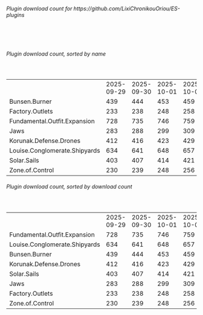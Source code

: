 <h6>Plugin download count for https://github.com/LixiChronikouOriou/ES-plugins</h6><br>
<br>
<h6>Plugin download count, sorted by name</h6><sub><sup><br>
<table>
	<tr>
		<td></td>
		<td>2025-09-29</td>
		<td>2025-09-30</td>
		<td>2025-10-01</td>
		<td>2025-10-02</td>
		<td>2025-10-03</td>
		<td>2025-10-04</td>
		<td>2025-10-05</td>
		<td>today +</td>
	</tr>
	<tr>
		<td>Bunsen.Burner</td>
		<td>439</td>
		<td>444</td>
		<td>453</td>
		<td>459</td>
		<td>463</td>
		<td>469</td>
		<td>471</td>
		<td>+ 2</td>
	</tr>
	<tr>
		<td>Factory.Outlets</td>
		<td>233</td>
		<td>238</td>
		<td>248</td>
		<td>258</td>
		<td>264</td>
		<td>269</td>
		<td>271</td>
		<td>+ 2</td>
	</tr>
	<tr>
		<td>Fundamental.Outfit.Expansion</td>
		<td>728</td>
		<td>735</td>
		<td>746</td>
		<td>759</td>
		<td>767</td>
		<td>772</td>
		<td>779</td>
		<td>+ 7</td>
	</tr>
	<tr>
		<td>Jaws</td>
		<td>283</td>
		<td>288</td>
		<td>299</td>
		<td>309</td>
		<td>317</td>
		<td>321</td>
		<td>323</td>
		<td>+ 2</td>
	</tr>
	<tr>
		<td>Korunak.Defense.Drones</td>
		<td>412</td>
		<td>416</td>
		<td>423</td>
		<td>429</td>
		<td>433</td>
		<td>438</td>
		<td>440</td>
		<td>+ 2</td>
	</tr>
	<tr>
		<td>Louise.Conglomerate.Shipyards</td>
		<td>634</td>
		<td>641</td>
		<td>648</td>
		<td>657</td>
		<td>661</td>
		<td>669</td>
		<td>676</td>
		<td>+ 7</td>
	</tr>
	<tr>
		<td>Solar.Sails</td>
		<td>403</td>
		<td>407</td>
		<td>414</td>
		<td>421</td>
		<td>425</td>
		<td>430</td>
		<td>432</td>
		<td>+ 2</td>
	</tr>
	<tr>
		<td>Zone.of.Control</td>
		<td>230</td>
		<td>239</td>
		<td>248</td>
		<td>256</td>
		<td>260</td>
		<td>264</td>
		<td>266</td>
		<td>+ 2</td>
	</tr>
</table>
</sub></sup>
<h6>Plugin download count, sorted by download count</h6><sub><sup><br>
<table>
	<tr>
		<td></td>
		<td>2025-09-29</td>
		<td>2025-09-30</td>
		<td>2025-10-01</td>
		<td>2025-10-02</td>
		<td>2025-10-03</td>
		<td>2025-10-04</td>
		<td>2025-10-05</td>
		<td>today +</td>
	</tr>
	<tr>
		<td>Fundamental.Outfit.Expansion</td>
		<td>728</td>
		<td>735</td>
		<td>746</td>
		<td>759</td>
		<td>767</td>
		<td>772</td>
		<td>779</td>
		<td>+ 7</td>
	</tr>
	<tr>
		<td>Louise.Conglomerate.Shipyards</td>
		<td>634</td>
		<td>641</td>
		<td>648</td>
		<td>657</td>
		<td>661</td>
		<td>669</td>
		<td>676</td>
		<td>+ 7</td>
	</tr>
	<tr>
		<td>Bunsen.Burner</td>
		<td>439</td>
		<td>444</td>
		<td>453</td>
		<td>459</td>
		<td>463</td>
		<td>469</td>
		<td>471</td>
		<td>+ 2</td>
	</tr>
	<tr>
		<td>Korunak.Defense.Drones</td>
		<td>412</td>
		<td>416</td>
		<td>423</td>
		<td>429</td>
		<td>433</td>
		<td>438</td>
		<td>440</td>
		<td>+ 2</td>
	</tr>
	<tr>
		<td>Solar.Sails</td>
		<td>403</td>
		<td>407</td>
		<td>414</td>
		<td>421</td>
		<td>425</td>
		<td>430</td>
		<td>432</td>
		<td>+ 2</td>
	</tr>
	<tr>
		<td>Jaws</td>
		<td>283</td>
		<td>288</td>
		<td>299</td>
		<td>309</td>
		<td>317</td>
		<td>321</td>
		<td>323</td>
		<td>+ 2</td>
	</tr>
	<tr>
		<td>Factory.Outlets</td>
		<td>233</td>
		<td>238</td>
		<td>248</td>
		<td>258</td>
		<td>264</td>
		<td>269</td>
		<td>271</td>
		<td>+ 2</td>
	</tr>
	<tr>
		<td>Zone.of.Control</td>
		<td>230</td>
		<td>239</td>
		<td>248</td>
		<td>256</td>
		<td>260</td>
		<td>264</td>
		<td>266</td>
		<td>+ 2</td>
	</tr>
</table>
</sub></sup>
